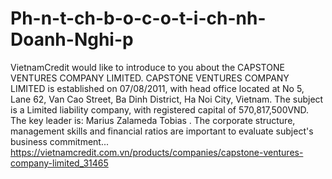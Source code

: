 # Ph-n-t-ch-b-o-c-o-t-i-ch-nh-Doanh-Nghi-p
VietnamCredit would like to introduce to you about the CAPSTONE VENTURES COMPANY LIMITED. CAPSTONE VENTURES COMPANY LIMITED is established on 07/08/2011, with head office located at No 5, Lane 62, Van Cao Street, Ba Dinh District, Ha Noi City, Vietnam. The subject is a Limited liability company, with registered capital of 570,817,500VND. The key leader is: Marius Zalameda Tobias . The corporate structure, management skills and financial ratios are important to evaluate subject's business commitment...
https://vietnamcredit.com.vn/products/companies/capstone-ventures-company-limited_31465
